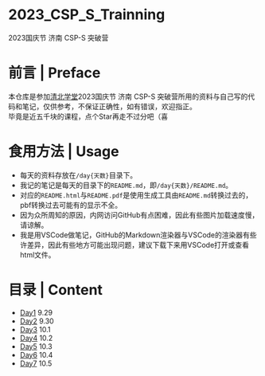 # 2023_CSP_S_Trainning
2023国庆节 济南 CSP-S 突破营

# 前言 | Preface
本仓库是参加[清北学堂](https://noip.ac)2023国庆节 济南 CSP-S 突破营所用的资料与自己写的代码和笔记，仅供参考，不保证正确性，如有错误，欢迎指正。  
毕竟是近五千块的课程，点个Star再走不过分吧（喜

# 食用方法 | Usage
- 每天的资料存放在`/day{天数}`目录下。
- 我记的笔记是每天的目录下的`README.md`，即`/day{天数}/README.md`。
- 对应的`README.html`与`README.pdf`是使用生成工具由`README.md`转换过去的，pbf转换过去可能有的显示不全。
- 因为众所周知的原因，内网访问GitHub有点困难，因此有些图片加载速度慢，请谅解。
- 我是用VSCode做笔记，GitHub的Markdown渲染器与VSCode的渲染器有些许差异，因此有些地方可能出现问题，建议下载下来用VSCode打开或查看html文件。

# 目录 | Content
- [Day1](day1) 9.29
- [Day2](day2) 9.30
- [Day3](day3) 10.1
- [Day4](day4) 10.2
- [Day5](day5) 10.3
- [Day6](day6) 10.4
- [Day7](day7) 10.5
